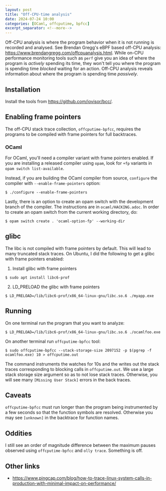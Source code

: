 ```yaml
---
layout: post
title: "Off-CPU-time analysis"
date: 2024-07-24 10:00
categories: [OCaml, offcputime, bpfcc]
excerpt_separator: <!--more-->
---
```


Off-CPU analysis is where the program behavior when it is not running is
recorded and analysed. See Brendan Gregg's eBPF based off-CPU analysis:
https://www.brendangregg.com/offcpuanalysis.html. While on-CPU performance
monitoring tools such as `perf` give you an idea of where the program is
_actively_ spending its time, they won't tell you where the program is spending
time _blocked_ waiting for an action. Off-CPU analysis reveals information about
where the program is spending time _passively_. 

<!--more-->

## Installation

Install the tools from https://github.com/iovisor/bcc/.

## Enabling frame pointers

The off-CPU stack trace collection, `offcputime-bpfcc`, requires the programs to
be compiled with frame pointers for full backtraces.

### OCaml

For OCaml, you'll need a compiler variant with frame pointers enabled. If you
are installing a released compiler using `opam`, look for `+fp` variants in
`opam switch list-available`.

Instead, if you are building the OCaml compiler from source, `configure` the
compiler with `--enable-frame-pointers` option:

```
$ ./configure --enable-frame-pointers
```

Lastly, there is an option to create an opam switch with the development branch
of the compiler. The instructions are in `ocaml/HACKING.adoc`. In order to
create an opam switch from the current working directory, do:

```
$ opam switch create . 'ocaml-option-fp' --working-dir
```

## glibc

The libc is not compiled with frame pointers by default. This will lead to many
truncated stack traces. On Ubuntu, I did the following to get a glibc with frame
pointers enabled:

1. Install glibc with frame pointers
```
$ sudo apt install libc6-prof
```
2. LD_PRELOAD the glibc with frame pointers
```
$ LD_PRELOAD=/lib/libc6-prof/x86_64-linux-gnu/libc.so.6 ./myapp.exe
```

## Running

On one terminal run the program that you want to analyze:

```
$ LD_PRELOAD=/lib/libc6-prof/x86_64-linux-gnu/libc.so.6 ./ocamlfoo.exe
```

On another terminal run `offcputime-bpfcc` tool:

```
$ sudo offcputime-bpfcc --stack-storage-size 2097152 -p $(pgrep -f ocamlfoo.exe) 10 > offcputime.out
```

The command instruments the watches for 10s and the writes out the stack traces
corresponding to blocking calls in `offcputime.out`. We use a large stack
storage size argument so as to not lose stack traces. Otherwise, you will see
many `[Missing User Stack]` errors in the back traces. 

## Caveats

`offcputime-bpfcc` must run longer than the program being instrumented by a few
seconds so that the function symbols are resolved. Otherwise you may see
`[unknown]` in the backtrace for function names. 

## Oddities

I still see an order of magnitude difference between the maximum pauses observed
using `offcputime-bpfcc` and `olly trace`. Something is off.

## Other links

* https://www.pingcap.com/blog/how-to-trace-linux-system-calls-in-production-with-minimal-impact-on-performance/
